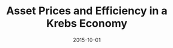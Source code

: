 ---
title: "Asset Prices and Efficiency in a Krebs Economy"
collection: publications
link: https://doi.org/10.1016/j.red.2014.11.003
venue: "Review of Economic Dynamics"
date: 2015-10-01
wpurl: https://ssrn.com/abstract=2425816
excerpt: "(Theory, Macro, Finance) Asset pricing and optimal taxation in a class of tractable dynamic general equilibrium models; formerly a section of [Toda (2014)](https://doi.org/10.1016/j.jet.2014.09.015)."
---